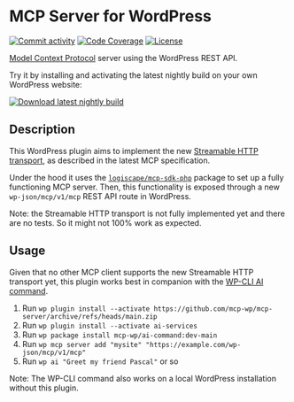 # MCP Server for WordPress

[![Commit activity](https://img.shields.io/github/commit-activity/m/mcp-wp/mcp-server)](https://github.com/mcp-wp/mcp-server/pulse/monthly)
[![Code Coverage](https://codecov.io/gh/mcp-wp/mcp-server/branch/main/graph/badge.svg)](https://codecov.io/gh/mcp-wp/mcp-server)
[![License](https://img.shields.io/github/license/mcp-wp/mcp-server)](https://github.com/mcp-wp/mcp-server/blob/main/LICENSE)

[Model Context Protocol](https://modelcontextprotocol.io/) server using the WordPress REST API.

Try it by installing and activating the latest nightly build on your own WordPress website:

[![Download latest nightly build](https://img.shields.io/badge/Download%20latest%20nightly-24282D?style=for-the-badge&logo=Files&logoColor=ffffff)](https://mcp-wp.github.io/mcp-server/mcp.zip)

## Description

This WordPress plugin aims to implement the new [Streamable HTTP transport](https://spec.modelcontextprotocol.io/specification/2025-03-26/basic/transports/#streamable-http), as described in the latest MCP specification.

Under the hood it uses the [`logiscape/mcp-sdk-php`](https://github.com/logiscape/mcp-sdk-php) package to set up a fully functioning MCP server. Then, this functionality is exposed through a new `wp-json/mcp/v1/mcp` REST API route in WordPress.

Note: the Streamable HTTP transport is not fully implemented yet and there are no tests. So it might not 100% work as expected.

## Usage

Given that no other MCP client supports the new Streamable HTTP transport yet, this plugin works best in companion with the [WP-CLI AI command](https://github.com/mcp-wp/ai-command).

1. Run `wp plugin install --activate https://github.com/mcp-wp/mcp-server/archive/refs/heads/main.zip`
2. Run `wp plugin install --activate ai-services`
3. Run `wp package install mcp-wp/ai-command:dev-main`
4. Run `wp mcp server add "mysite" "https://example.com/wp-json/mcp/v1/mcp"`
5. Run `wp ai "Greet my friend Pascal"` or so

Note: The WP-CLI command also works on a local WordPress installation without this plugin.
